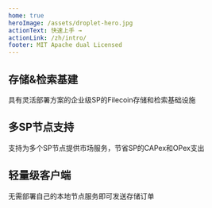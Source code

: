 ```yaml
---
home: true
heroImage: /assets/droplet-hero.jpg
actionText: 快速上手 →
actionLink: /zh/intro/
footer: MIT Apache dual Licensed 
---
```


<div class="features">
  <div class="feature">
    <h2>存储&检索基建</h2>
    <p>具有灵活部署方案的企业级SP的Filecoin存储和检索基础设施</p>
  </div>
  <div class="feature">
    <h2>多SP节点支持</h2>
    <p>支持为多个SP节点提供市场服务，节省SP的CAPex和OPex支出</p>
  </div>
  
  <div class="feature">
    <h2>轻量级客户端</h2>
    <p>无需部署自己的本地节点服务即可发送存储订单</p>
  </div>
</div>